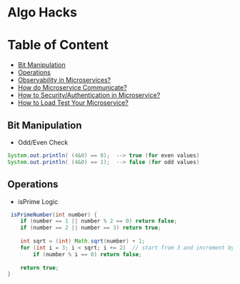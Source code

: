 # Algo Hacks

# Table of Content
- [Bit Manipulation](#bit_manipulation)
- [Operations](#operations)
- [Observability in Microservices?](#observability)
- [How do Microservice Communicate?](#communication)
- [How to Security/Authentication in Microservice?](#secure_auth)
- [How to Load Test Your Microservice?](#load_test)


## <a id="bit_manipulation"></a>Bit Manipulation
* Odd/Even Check 
```java
System.out.println( (4&0) == 0);  --> true (for even values)
System.out.println( (4&0) == 1);  --> false (for odd values)
```

## <a id="operations"></a>Operations

* isPrime Logic
```java
 isPrimeNumber(int number) {
	if (number == 1 || number % 2 == 0) return false; 
	if (number == 2 || number == 3) return true;
	
	int sqrt = (int) Math.sqrt(number) + 1;
	for (int i = 3; i < sqrt; i += 2)  // start from 3 and increment by 2 , no check for odd
		if (number % i == 0) return false;
	
	return true;
}
```

